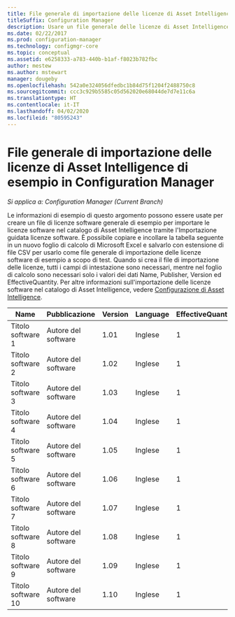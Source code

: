 ```yaml
---
title: File generale di importazione delle licenze di Asset Intelligence di esempio
titleSuffix: Configuration Manager
description: Usare un file generale delle licenze di Asset Intelligence di esempio per facilitare l'importazione delle licenze software in Configuration Manager.
ms.date: 02/22/2017
ms.prod: configuration-manager
ms.technology: configmgr-core
ms.topic: conceptual
ms.assetid: e6258333-a783-440b-b1af-f8023b782fbc
author: mestew
ms.author: mstewart
manager: dougeby
ms.openlocfilehash: 542a0e324056dfedbc1b84d75f1204f2488750c8
ms.sourcegitcommit: ccc3c929b5585c05d562020e68044de7d7e11c6a
ms.translationtype: HT
ms.contentlocale: it-IT
ms.lasthandoff: 04/02/2020
ms.locfileid: "80595243"
---
```

# <a name="example-asset-intelligence-general-license-import-file-in-configuration-manager"></a>File generale di importazione delle licenze di Asset Intelligence di esempio in Configuration Manager

*Si applica a: Configuration Manager (Current Branch)*

Le informazioni di esempio di questo argomento possono essere usate per creare un file di licenze software generale di esempio per importare le licenze software nel catalogo di Asset Intelligence tramite l'Importazione guidata licenze software. È possibile copiare e incollare la tabella seguente in un nuovo foglio di calcolo di Microsoft Excel e salvarlo con estensione di file CSV per usarlo come file generale di importazione delle licenze software di esempio a scopo di test. Quando si crea il file di importazione delle licenze, tutti i campi di intestazione sono necessari, mentre nel foglio di calcolo sono necessari solo i valori dei dati Name, Publisher, Version ed EffectiveQuantity. Per altre informazioni sull'importazione delle licenze software nel catalogo di Asset Intelligence, vedere [Configurazione di Asset Intelligence](../../../../core/clients/manage/asset-intelligence/configuring-asset-intelligence.md).  

|Name|Pubblicazione|Version|Language|EffectiveQuantity|PONumber|ResellerName|DateOfPurchase|SupportPurchased|SupportExpirationDate|Comments|  
|----------|---------------|-------------|--------------|-----------------------|--------------|------------------|--------------------|----------------------|---------------------------|--------------|  
|Titolo software 1|Autore del software|1.01|Inglese|1|Numero acquisto|Nome rivenditore|10/10/2010|0|10/10/2012|Commento|  
|Titolo software 2|Autore del software|1.02|Inglese|1|Numero acquisto|Nome rivenditore|10/10/2010|0|10/10/2012|Commento|  
|Titolo software 3|Autore del software|1.03|Inglese|1|Numero acquisto|Nome rivenditore|10/10/2010|0|10/10/2012|Commento|  
|Titolo software 4|Autore del software|1.04|Inglese|1|Numero acquisto|Nome rivenditore|10/10/2010|0|10/10/2012|Commento|  
|Titolo software 5|Autore del software|1.05|Inglese|1|Numero acquisto|Nome rivenditore|10/10/2010|0|10/10/2012|Commento|  
|Titolo software 6|Autore del software|1.06|Inglese|1|Numero acquisto|Nome rivenditore|10/10/2010|0|10/10/2012|Commento|  
|Titolo software 7|Autore del software|1.07|Inglese|1|Numero acquisto|Nome rivenditore|10/10/2010|0|10/10/2012|Commento|  
|Titolo software 8|Autore del software|1.08|Inglese|1|Numero acquisto|Nome rivenditore|10/10/2010|0|10/10/2012|Commento|  
|Titolo software 9|Autore del software|1.09|Inglese|1|Numero acquisto|Nome rivenditore|10/10/2010|0|10/10/2012|Commento|  
|Titolo software 10|Autore del software|1.10|Inglese|1|Numero acquisto|Nome rivenditore|10/10/2010|0|10/10/2012|Commento|  

